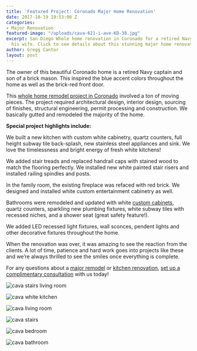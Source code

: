 ```yaml
---
title: 'Featured Project: Coronado Major Home Renovation'
date: 2017-10-19 19:53:00 Z
categories:
- Major Renovation
featured-image: "/uploads/cava-621-i-ave-KD-38.jpg"
excerpt: San Diego Whole home renovation in Coronado for a retired Navy captain and
  his wife. Click to see details about this stunning major home renovation.
author: Gregg Cantor
layout: post
---
```


The owner of this beautiful Coronado home is a retired Navy captain and son of a brick mason. This inspired the blue accent colors throughout the home as well as the brick-red front door.

This [whole home remodel project in Coronado](/featured-projects/621-i-ave-coronado/) involved a ton of moving pieces. The project required architectural design, interior design, sourcing of finishes, structural engineering, permit processing and construction. We basically gutted and remodeled the majority of the home.

**Special project highlights include:**

We built a new kitchen with custom white cabinetry, quartz counters, full height subway tile back-splash, new stainless steel appliances and sink. We love the timelessness and bright energy of fresh white kitchens!

We added stair treads and replaced handrail caps with stained wood to match the flooring perfectly. We installed new white painted stair risers and installed railing spindles and posts.

In the family room, the existing fireplace was refaced with red brick. We designed and installed white custom entertainment cabinetry as well.

Bathrooms were remodeled and updated with white [custom cabinets](/san-diego-custom-cabinet-construction-services), quartz counters, sparkling new plumbing fixtures, white subway tiles with recessed niches, and a shower seat (great safety feature!).

We added LED recessed light fixtures, wall sconces, pendent lights and other decorative fixtures throughout the home.

When the renovation was over, it was amazing to see the reaction from the clients. A lot of time, patience and hard work goes into projects like these and we’re always thrilled to see the smiles once everything is complete.

For any questions about a [major remodel](/major-renovations) or [kitchen renovation](/san-diego-kitchen-remodeling-services), [set up a complimentary consultation](#quick-contact) with us today!

![cava stairs living room](/uploads/cava-621-i-ave-KD-17.jpg "Cava Project: Stairs into Living Room")

![cava white kitchen](/uploads/cava-621-i-ave-KD-35.jpg "Cava Project: Full Kitchen Remodel")

![cava living room](/uploads/cava-621-i-ave-KD-30.jpg "Cava Project: New Living Room")

![cava stairs](/uploads/cava-621-i-ave-KD-4.jpg "Cava Project: Stairs")

![cava bedroom](/uploads/cava-621-i-ave-KD-3.jpg "Cava Project: Complete Bedroom Redesign")

![cava bathroom](/uploads/cava-621-i-ave-KD-5.jpg "Cava Project: Complete Bathroom Renovation")
